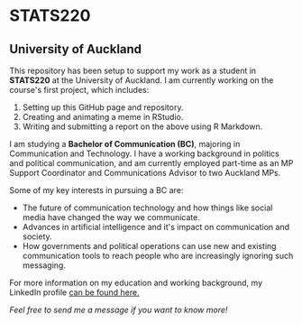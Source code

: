 # STATS220

## University of Auckland

This repository has been setup to support my work as a student in **STATS220** at the University of Auckland. I am currently working on the course's first project, which includes:
1. Setting up this GitHub page and repository.
2. Creating and animating a meme in RStudio.
3. Writing and submitting a report on the above using R Markdown.

I am studying a **Bachelor of Communication (BC)**, majoring in Communication and Technology. I have a working background in politics and political communication, and am currently employed part-time as an MP Support Coordinator and Communications Advisor to two Auckland MPs.

Some of my key interests in pursuing a BC are:
* The future of communication technology and how things like social media have changed the way we communicate.
* Advances in artificial intelligence and it's impact on communication and society.
* How governments and political operations can use new and existing communication tools to reach people who are increasingly ignoring such messaging.

For more information on my education and working background, my LinkedIn profile [can be found here.](https://www.linkedin.com/in/simon-williamson-047a45105/)

*Feel free to send me a message if you want to know more!*
